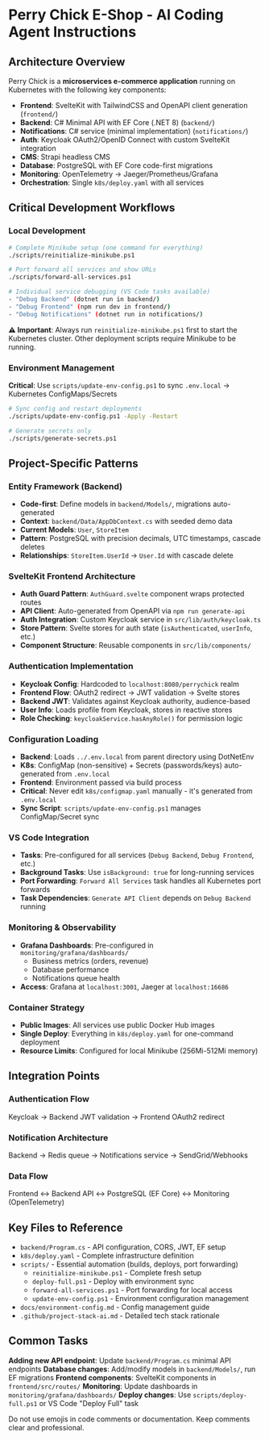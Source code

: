 # Perry Chick E-Shop - AI Coding Agent Instructions

## Architecture Overview

Perry Chick is a **microservices e-commerce application** running on Kubernetes with the following key components:

- **Frontend**: SvelteKit with TailwindCSS and OpenAPI client generation (`frontend/`)
- **Backend**: C# Minimal API with EF Core (.NET 8) (`backend/`)
- **Notifications**: C# service (minimal implementation) (`notifications/`)
- **Auth**: Keycloak OAuth2/OpenID Connect with custom SvelteKit integration
- **CMS**: Strapi headless CMS
- **Database**: PostgreSQL with EF Core code-first migrations
- **Monitoring**: OpenTelemetry → Jaeger/Prometheus/Grafana
- **Orchestration**: Single `k8s/deploy.yaml` with all services

## Critical Development Workflows

### Local Development

```bash
# Complete Minikube setup (one command for everything)
./scripts/reinitialize-minikube.ps1

# Port forward all services and show URLs
./scripts/forward-all-services.ps1

# Individual service debugging (VS Code tasks available)
- "Debug Backend" (dotnet run in backend/)
- "Debug Frontend" (npm run dev in frontend/)
- "Debug Notifications" (dotnet run in notifications/)
```

**⚠️ Important**: Always run `reinitialize-minikube.ps1` first to start the Kubernetes cluster. Other deployment scripts require Minikube to be running.

### Environment Management

**Critical**: Use `scripts/update-env-config.ps1` to sync `.env.local` → Kubernetes ConfigMaps/Secrets

```bash
# Sync config and restart deployments
./scripts/update-env-config.ps1 -Apply -Restart

# Generate secrets only
./scripts/generate-secrets.ps1
```

## Project-Specific Patterns

### Entity Framework (Backend)

- **Code-first**: Define models in `backend/Models/`, migrations auto-generated
- **Context**: `backend/Data/AppDbContext.cs` with seeded demo data
- **Current Models**: `User`, `StoreItem`
- **Pattern**: PostgreSQL with precision decimals, UTC timestamps, cascade deletes
- **Relationships**: `StoreItem.UserId` → `User.Id` with cascade delete

### SvelteKit Frontend Architecture

- **Auth Guard Pattern**: `AuthGuard.svelte` component wraps protected routes
- **API Client**: Auto-generated from OpenAPI via `npm run generate-api`
- **Auth Integration**: Custom Keycloak service in `src/lib/auth/keycloak.ts`
- **Store Pattern**: Svelte stores for auth state (`isAuthenticated`, `userInfo`, etc.)
- **Component Structure**: Reusable components in `src/lib/components/`

### Authentication Implementation

- **Keycloak Config**: Hardcoded to `localhost:8080/perrychick` realm
- **Frontend Flow**: OAuth2 redirect → JWT validation → Svelte stores
- **Backend JWT**: Validates against Keycloak authority, audience-based
- **User Info**: Loads profile from Keycloak, stores in reactive stores
- **Role Checking**: `keycloakService.hasAnyRole()` for permission logic

### Configuration Loading

- **Backend**: Loads `../.env.local` from parent directory using DotNetEnv
- **K8s**: ConfigMap (non-sensitive) + Secrets (passwords/keys) auto-generated from `.env.local`
- **Frontend**: Environment passed via build process
- **Critical**: Never edit `k8s/configmap.yaml` manually - it's generated from `.env.local`
- **Sync Script**: `scripts/update-env-config.ps1` manages ConfigMap/Secret sync

### VS Code Integration

- **Tasks**: Pre-configured for all services (`Debug Backend`, `Debug Frontend`, etc.)
- **Background Tasks**: Use `isBackground: true` for long-running services
- **Port Forwarding**: `Forward All Services` task handles all Kubernetes port forwards
- **Task Dependencies**: `Generate API Client` depends on `Debug Backend` running

### Monitoring & Observability

- **Grafana Dashboards**: Pre-configured in `monitoring/grafana/dashboards/`
  - Business metrics (orders, revenue)
  - Database performance
  - Notifications queue health
- **Access**: Grafana at `localhost:3001`, Jaeger at `localhost:16686`

### Container Strategy

- **Public Images**: All services use public Docker Hub images
- **Single Deploy**: Everything in `k8s/deploy.yaml` for one-command deployment
- **Resource Limits**: Configured for local Minikube (256Mi-512Mi memory)

## Integration Points

### Authentication Flow

Keycloak → Backend JWT validation → Frontend OAuth2 redirect

### Notification Architecture

Backend → Redis queue → Notifications service → SendGrid/Webhooks

### Data Flow

Frontend ↔ Backend API ↔ PostgreSQL (EF Core) ↔ Monitoring (OpenTelemetry)

## Key Files to Reference

- `backend/Program.cs` - API configuration, CORS, JWT, EF setup
- `k8s/deploy.yaml` - Complete infrastructure definition
- `scripts/` - Essential automation (builds, deploys, port forwarding)
  - `reinitialize-minikube.ps1` - Complete fresh setup
  - `deploy-full.ps1` - Deploy with environment sync
  - `forward-all-services.ps1` - Port forwarding for local access
  - `update-env-config.ps1` - Environment configuration management
- `docs/environment-config.md` - Config management guide
- `.github/project-stack-ai.md` - Detailed tech stack rationale

## Common Tasks

**Adding new API endpoint**: Update `backend/Program.cs` minimal API endpoints
**Database changes**: Add/modify models in `backend/Models/`, run EF migrations
**Frontend components**: SvelteKit components in `frontend/src/routes/`
**Monitoring**: Update dashboards in `monitoring/grafana/dashboards/`
**Deploy changes**: Use `scripts/deploy-full.ps1` or VS Code "Deploy Full" task

Do not use emojis in code comments or documentation. Keep comments clear and professional.
